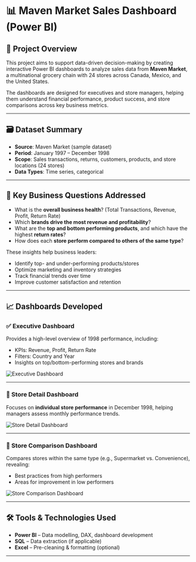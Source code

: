 # 📊 Maven Market Sales Dashboard (Power BI)

## 🧠 Project Overview
This project aims to support data-driven decision-making by creating interactive Power BI dashboards to analyze sales data from **Maven Market**, a multinational grocery chain with 24 stores across Canada, Mexico, and the United States.

The dashboards are designed for executives and store managers, helping them understand financial performance, product success, and store comparisons across key business metrics.

---

## 🗃️ Dataset Summary
- **Source**: Maven Market (sample dataset)
- **Period**: January 1997 – December 1998
- **Scope**: Sales transactions, returns, customers, products, and store locations (24 stores)
- **Data Types**: Time series, categorical

---

## 🎯 Key Business Questions Addressed
- What is the **overall business health**? (Total Transactions, Revenue, Profit, Return Rate)
- Which **brands drive the most revenue and profitability**?
- What are the **top and bottom performing products**, and which have the highest **return rates**?
- How does each **store perform compared to others of the same type**?

These insights help business leaders:
- Identify top- and under-performing products/stores
- Optimize marketing and inventory strategies
- Track financial trends over time
- Improve customer satisfaction and retention

---

## 📈 Dashboards Developed

### ✅ Executive Dashboard
Provides a high-level overview of 1998 performance, including:
- KPIs: Revenue, Profit, Return Rate
- Filters: Country and Year
- Insights on top/bottom-performing stores and brands

![Executive Dashboard](screenshots/executive-dashboard.png)

---

### 🏬 Store Detail Dashboard
Focuses on **individual store performance** in December 1998, helping managers assess monthly performance trends.

![Store Detail Dashboard](screenshots/store-detail-dashboard.png)

---

### 🏁 Store Comparison Dashboard
Compares stores within the same type (e.g., Supermarket vs. Convenience), revealing:
- Best practices from high performers
- Areas for improvement in low performers

![Store Comparison Dashboard](screenshots/store-comparison-dashboard.png)

---

## 🛠️ Tools & Technologies Used
- **Power BI** – Data modelling, DAX, dashboard development
- **SQL** – Data extraction (if applicable)
- **Excel** – Pre-cleaning & formatting (optional)

---

